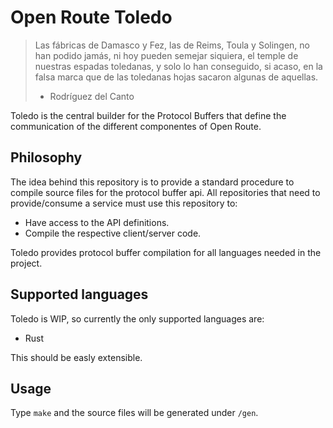 # Open Route Toledo

> Las fábricas de Damasco y Fez, las de Reims, Toula y Solingen, no han podido 
> jamás, ni hoy pueden semejar siquiera, el temple de nuestras espadas
> toledanas, y solo lo han conseguido, si acaso, en la falsa marca que de las
> toledanas hojas sacaron algunas de aquellas.
>
> - Rodríguez del Canto

Toledo is the central builder for the Protocol Buffers that define the
communication of the different componentes of Open Route.

## Philosophy 

The idea behind this repository is to provide a standard procedure to compile
source files for the protocol buffer api. All repositories that need to
provide/consume a service must use this repository to:

- Have access to the API definitions.
- Compile the respective client/server code.

Toledo provides protocol buffer compilation for all languages needed in the
project.

## Supported languages

Toledo is WIP, so currently the only supported languages are:
- Rust

This should be easly extensible.

## Usage

Type `make` and the source files will be generated under `/gen`.


